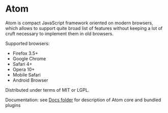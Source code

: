 Atom
====

Atom is compact JavaScript framework oriented on modern browsers, which allows
to support quite broad list of features without keeping a lot of cruft necessary
to implement them in old browsers.

Supported browsers:

* Firefox 3.5+
* Google Chrome
* Safari 4+
* Opera 10+
* Mobile Safari
* Android Browser

Distributed under terms of MIT or LGPL.

Documentation: see [Docs folder](/theshock/atomjs/tree/master/Docs) for description of Atom core and bundled plugins